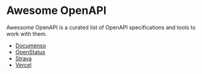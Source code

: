 # Awesome OpenAPI

Awessome OpenAPI is a curated list of OpenAPI specifications and tools to work with them.

- [Documenso](https://app.documenso.com/api/v1/openapi)
- [OpenStatus](https://api.openstatus.dev/v1/openapi)
- [Strava](https://developers.strava.com/swagger/swagger.json)
- [Vercel](https://openapi.vercel.sh/)
